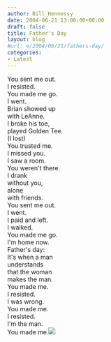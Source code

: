 ```yaml
---
author: Bill Hennessy
date: 2004-06-21 13:00:00+00:00
draft: false
title: Father's Day
layout: blog
#url: e/2004/06/21/fathers-day/
categories:
- Latest
---
```


You sent me out.  
I resisted.  
You made me go.  
I went.  
Brian showed up  
with LeAnne.  
I broke his toe,  
played Golden Tee.  
(I lost)  
You trusted me.  
I missed you.  
I saw a room.  
You weren't there.  
I drank  
without you,  
alone  
with friends.  
You sent me out.  
I went.  
I paid and left.  
I walked.  
You made me go.  
I'm home now.  
Father's day:  
It's when a man  
understands  
that the woman  
makes the man.  
You made me.  
I resisted.  
I was wrong.  
You made me.  
I resisted.  
I'm the man.  
You made me.![](https://blog.billhennessy.com/aggbug.aspx?PostID=748)

